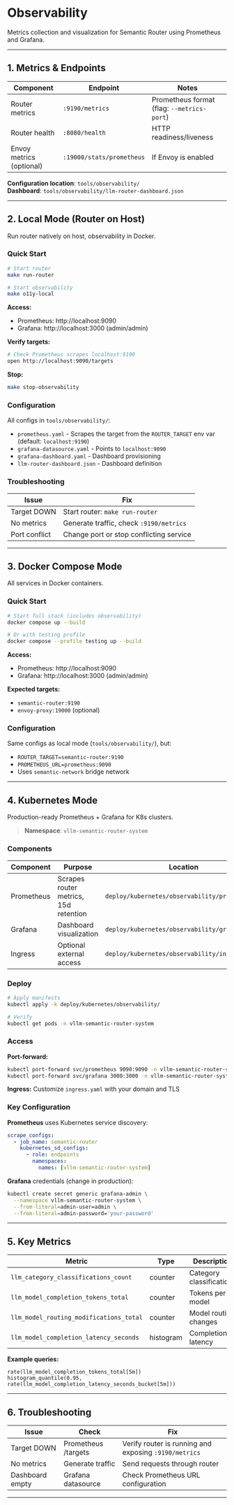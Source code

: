 # Observability

Metrics collection and visualization for Semantic Router using Prometheus and Grafana.

---

## 1. Metrics & Endpoints

| Component                | Endpoint                  | Notes                                      |
| ------------------------ | ------------------------- | ------------------------------------------ |
| Router metrics           | `:9190/metrics`           | Prometheus format (flag: `--metrics-port`) |
| Router health            | `:8080/health`            | HTTP readiness/liveness                    |
| Envoy metrics (optional) | `:19000/stats/prometheus` | If Envoy is enabled                        |

**Configuration location**: `tools/observability/`  
**Dashboard**: `tools/observability/llm-router-dashboard.json`

---

## 2. Local Mode (Router on Host)

Run router natively on host, observability in Docker.

### Quick Start

```bash
# Start router
make run-router

# Start observability
make o11y-local
```

**Access:**

- Prometheus: http://localhost:9090
- Grafana: http://localhost:3000 (admin/admin)

**Verify targets:**

```bash
# Check Prometheus scrapes localhost:9190
open http://localhost:9090/targets
```

**Stop:**

```bash
make stop-observability
```

### Configuration

All configs in `tools/observability/`:

- `prometheus.yaml` - Scrapes the target from the `ROUTER_TARGET` env var (default: `localhost:9190`)
- `grafana-datasource.yaml` - Points to `localhost:9090`
- `grafana-dashboard.yaml` - Dashboard provisioning
- `llm-router-dashboard.json` - Dashboard definition

### Troubleshooting

| Issue         | Fix                                     |
| ------------- | --------------------------------------- |
| Target DOWN   | Start router: `make run-router`         |
| No metrics    | Generate traffic, check `:9190/metrics` |
| Port conflict | Change port or stop conflicting service |

---

## 3. Docker Compose Mode

All services in Docker containers.

### Quick Start

```bash
# Start full stack (includes observability)
docker compose up --build

# Or with testing profile
docker compose --profile testing up --build
```

**Access:**

- Prometheus: http://localhost:9090
- Grafana: http://localhost:3000 (admin/admin)

**Expected targets:**

- `semantic-router:9190`
- `envoy-proxy:19000` (optional)

### Configuration

Same configs as local mode (`tools/observability/`), but:

- `ROUTER_TARGET=semantic-router:9190`
- `PROMETHEUS_URL=prometheus:9090`
- Uses `semantic-network` bridge network

---

## 4. Kubernetes Mode

Production-ready Prometheus + Grafana for K8s clusters.

> **Namespace**: `vllm-semantic-router-system`

### Components

| Component  | Purpose                               | Location                                       |
| ---------- | ------------------------------------- | ---------------------------------------------- |
| Prometheus | Scrapes router metrics, 15d retention | `deploy/kubernetes/observability/prometheus/`  |
| Grafana    | Dashboard visualization               | `deploy/kubernetes/observability/grafana/`     |
| Ingress    | Optional external access              | `deploy/kubernetes/observability/ingress.yaml` |

### Deploy

```bash
# Apply manifests
kubectl apply -k deploy/kubernetes/observability/

# Verify
kubectl get pods -n vllm-semantic-router-system
```

### Access

**Port-forward:**

```bash
kubectl port-forward svc/prometheus 9090:9090 -n vllm-semantic-router-system
kubectl port-forward svc/grafana 3000:3000 -n vllm-semantic-router-system
```

**Ingress:** Customize `ingress.yaml` with your domain and TLS

### Key Configuration

**Prometheus** uses Kubernetes service discovery:

```yaml
scrape_configs:
  - job_name: semantic-router
    kubernetes_sd_configs:
      - role: endpoints
        namespaces:
          names: [vllm-semantic-router-system]
```

**Grafana** credentials (change in production):

```bash
kubectl create secret generic grafana-admin \
  --namespace vllm-semantic-router-system \
  --from-literal=admin-user=admin \
  --from-literal=admin-password='your-password'
```

---

## 5. Key Metrics

| Metric                                  | Type      | Description              |
| --------------------------------------- | --------- | ------------------------ |
| `llm_category_classifications_count`    | counter   | Category classifications |
| `llm_model_completion_tokens_total`     | counter   | Tokens per model         |
| `llm_model_routing_modifications_total` | counter   | Model routing changes    |
| `llm_model_completion_latency_seconds`  | histogram | Completion latency       |

**Example queries:**

```promql
rate(llm_model_completion_tokens_total[5m])
histogram_quantile(0.95, rate(llm_model_completion_latency_seconds_bucket[5m]))
```

---

## 6. Troubleshooting

| Issue           | Check               | Fix                                                   |
| --------------- | ------------------- | ----------------------------------------------------- |
| Target DOWN     | Prometheus /targets | Verify router is running and exposing `:9190/metrics` |
| No metrics      | Generate traffic    | Send requests through router                          |
| Dashboard empty | Grafana datasource  | Check Prometheus URL configuration                    |

---
